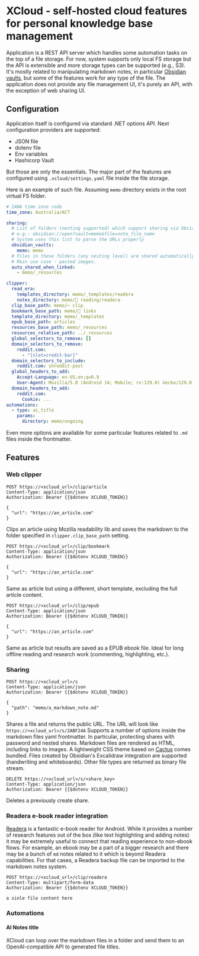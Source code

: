 
# XCloud - self-hosted cloud features for personal knowledge base management

Application is a REST API server which handles some automation tasks on the top of a file storage.
For now, system supports only local FS storage but the API is extensible and more storage types can be supported (e.g., S3).
It's mostly related to manipulating markdown notes, in particular [Obsidian vaults](https://help.obsidian.md/Getting+started/Create+a+vault), but some of the features work for any type of the file.
The application does not provide any file management UI, it's purely an API, with the exception of web sharing UI.

## Configuration
Application itself is configured via standard .NET options API. Next configuration providers are supported:
- JSON file
- dotenv file
- Env variables
- Hashicorp Vault

But those are only the essentials. The major part of the features are configured using `.xcloud/settings.yaml` file inside the file storage.

Here is an example of such file. Assuming `memo` directory exists in the root virtual FS folder.

```yaml
# IANA time zone code
time_zone: Australia/ACT

sharing:
  # List of folders (nesting supported) which support sharing via Obsidian URLs
  # e.g.: obsidian://open?vault=memo&file=note_file_name
  # System uses this list to parse the URLs properly
  obsidian_vaults:
    memo: memo
  # Files in these folders (any nesting level) are shared automatically if linked in a markdown document.
  # Main use case - pasted images.
  auto_shared_when_linked:
    - memo/_resources

clipper:
  read_era:
    templates_directory: memo/_templates/readera
    notes_directory: memo/📖 reading/readera
  clip_base_path: memo/✂️ clip
  bookmark_base_path: memo/🔗 links
  template_directory: memo/_templates
  epub_base_path: articles
  resources_base_path: memo/_resources
  resources_relative_path: ../_resources
  global_selectors_to_remove: []
  domain_selectors_to_remove:
    reddit.com:
      - "[slot=credit-bar]"
  domain_selectors_to_include:
    reddit.com: shreddit-post
  global_headers_to_add:
    Accept-Language: en-US,en;q=0.9
    User-Agent: Mozilla/5.0 (Android 14; Mobile; rv:129.0) Gecko/129.0 Firefox/129.0
  domain_headers_to_add:
    reddit.com:
      Cookie: ...
automations:
  - type: ai_title
    params:
      directory: memo/ongoing
```

Even more options are available for some particular features related to `.md` files inside the frontmatter.

## Features

### Web clipper

```http request
POST https://<xcloud_url>/clip/article
Content-Type: application/json
Authorization: Bearer {{$dotenv XCLOUD_TOKEN}}

{
  "url": "https://an_article.com"
}
```
Clips an article using Mozilla readability lib and saves the markdown to the folder specified in `clipper.clip_base_path` setting.

```http request
POST https://<xcloud_url>/clip/bookmark
Content-Type: application/json
Authorization: Bearer {{$dotenv XCLOUD_TOKEN}}

{
  "url": "https://an_article.com"
}
```
Same as article but using a different, short template, excluding the full article content.


```http request
POST https://<xcloud_url>/clip/epub
Content-Type: application/json
Authorization: Bearer {{$dotenv XCLOUD_TOKEN}}

{
  "url": "https://an_article.com"
}
```
Same as article but results are saved as a EPUB ebook file. Ideal for long offline reading and research work (commenting, highlighting, etc.).

### Sharing

```http request
POST https://<xcloud_url>/s
Content-Type: application/json
Authorization: Bearer {{$dotenv XCLOUD_TOKEN}}

{
  "path": "memo/a_markdown_note.md"
}
```
Shares a file and returns the public URL.
The URL will look like `https://<xcloud_url>/s/2ABF24A`
Supports a number of options inside the markdown files yaml frontmatter. In particular, protecting shares with password and nested shares.
Markdown files are rendered as HTML, including links to images.
A lightweight CSS theme based on [Cactus](https://github.com/monkeyWzr/hugo-theme-cactus) comes bundled.
Files created by Obsidian's Excalidraw integration are supported (handwriting and whiteboards).
Other file types are returned as binary file stream.

```http request
DELETE https://<xcloud_url>/s/<share_key>
Content-Type: application/json
Authorization: Bearer {{$dotenv XCLOUD_TOKEN}}
```
Deletes a previously create share.

### Readera e-book reader integration

[Readera](https://readera.org/) is a fantastic e-book reader for Android. While it provides a number of research features out of the box
(like text highlighting and adding notes) it may be extremely useful to connect that reading experience to non-ebook flows.
For example, an ebook may be a part of a bigger research and there may be a bunch of `md` notes related to it which is beyond Readera capabilities.
For that cases, a Readera backup file can be imported to the markdown notes system.

```http request
POST https://<xcloud_url>/clip/readera
Content-Type: multipart/form-data
Authorization: Bearer {{$dotenv XCLOUD_TOKEN}}

a sinle file content here
```

### Automations

#### AI Notes title
XCloud can loop over the markdown files in a folder and send them to an OpenAI-compatible API to generated file titles.

